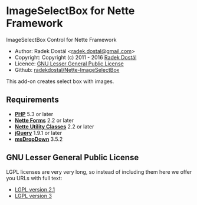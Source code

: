 ﻿# ImageSelectBox for Nette Framework

ImageSelectBox Control for Nette Framework

- Author: Radek Dostál &lt;radek.dostal@gmail.com&gt;
- Copyright: Copyright (c) 2011 - 2016 [Radek Dostál](https://www.radekdostal.cz)
- Licence: [GNU Lesser General Public License](https://www.gnu.org/licenses/)
- Github: [radekdostal/Nette-ImageSelectBox](https://github.com/radekdostal/Nette-ImageSelectBox)

This add-on creates select box with images.

## Requirements

- **[PHP](https://php.net)** 5.3 or later
- **[Nette Forms](https://github.com/nette/forms)** 2.2 or later
- **[Nette Utility Classes](https://github.com/nette/utils)** 2.2 or later
- **[jQuery](https://jquery.com)** 1.9.1 or later
- **[msDropDown](http://www.marghoobsuleman.com/jquery-image-dropdown)** 3.5.2

## GNU Lesser General Public License

LGPL licenses are very very long, so instead of including them here we offer you URLs with full text:

- [LGPL version 2.1](https://www.gnu.org/licenses/lgpl-2.1.html)
- [LGPL version 3](https://www.gnu.org/licenses/lgpl-3.0.html)